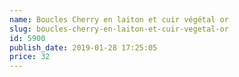 ```yaml
---
name: Boucles Cherry en laiton et cuir végétal or
slug: boucles-cherry-en-laiton-et-cuir-vegetal-or
id: 5900
publish_date: 2019-01-28 17:25:05
price: 32
---
```


